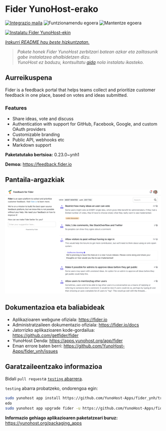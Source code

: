 <!--
Ohart ongi: README hau automatikoki sortu da <https://github.com/YunoHost/apps/tree/master/tools/readme_generator>ri esker
EZ editatu eskuz.
-->

# Fider YunoHost-erako

[![Integrazio maila](https://apps.yunohost.org/badge/integration/fider)](https://ci-apps.yunohost.org/ci/apps/fider/)
![Funtzionamendu egoera](https://apps.yunohost.org/badge/state/fider)
![Mantentze egoera](https://apps.yunohost.org/badge/maintained/fider)

[![Instalatu Fider YunoHost-ekin](https://install-app.yunohost.org/install-with-yunohost.svg)](https://install-app.yunohost.org/?app=fider)

*[Irakurri README hau beste hizkuntzatan.](./ALL_README.md)*

> *Pakete honek Fider YunoHost zerbitzari batean azkar eta zailtasunik gabe instalatzea ahalbidetzen dizu.*  
> *YunoHost ez baduzu, kontsultatu [gida](https://yunohost.org/install) nola instalatu ikasteko.*

## Aurreikuspena

Fider is a feedback portal that helps teams collect and prioritize customer feedback in one place, based on votes and ideas submitted.

### Features

- Share ideas, vote and discuss
- Authentication with support for GitHub, Facebook, Google, and custom OAuth providers
- Customizable branding
- Public API, webhooks etc
- Markdown support


**Paketatutako bertsioa:** 0.23.0~ynh1

**Demoa:** <https://feedback.fider.io>

## Pantaila-argazkiak

![Fider(r)en pantaila-argazkia](./doc/screenshots/screenshot.png)

## Dokumentazioa eta baliabideak

- Aplikazioaren webgune ofiziala: <https://fider.io>
- Administratzaileen dokumentazio ofiziala: <https://fider.io/docs>
- Jatorrizko aplikazioaren kode-gordailua: <https://github.com/getfider/fider>
- YunoHost Denda: <https://apps.yunohost.org/app/fider>
- Eman errore baten berri: <https://github.com/YunoHost-Apps/fider_ynh/issues>

## Garatzaileentzako informazioa

Bidali `pull request`a [`testing` abarrera](https://github.com/YunoHost-Apps/fider_ynh/tree/testing).

`testing` abarra probatzeko, ondorengoa egin:

```bash
sudo yunohost app install https://github.com/YunoHost-Apps/fider_ynh/tree/testing --debug
edo
sudo yunohost app upgrade fider -u https://github.com/YunoHost-Apps/fider_ynh/tree/testing --debug
```

**Informazio gehiago aplikazioaren paketatzeari buruz:** <https://yunohost.org/packaging_apps>
